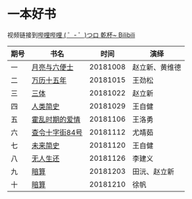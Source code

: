 # 一本好书

视频链接到[哔哩哔哩 ( ゜- ゜)つロ 乾杯~ Bilibili](https://www.bilibili.com/)

| 期号 | 书名                                                        | 时间     | 演绎           |
| ---- | ----------------------------------------------------------- | -------- | -------------- |
| 一   | [月亮与六便士](https://www.bilibili.com/video/av34100575)   | 20181008 | 赵立新、黄维德 |
| 二   | [万历十五年](https://www.bilibili.com/video/av34396544)     | 20181015 | 王劲松         |
| 三   | [三体](https://www.bilibili.com/video/av34634587)           | 20181022 | 赵立新         |
| 四   | [人类简史](https://www.bilibili.com/video/av36705914)       | 20181029 | 王自健         |
| 五   | [霍乱时期的爱情](https://www.bilibili.com/video/av36731694) | 20181106 | 王洛勇         |
| 六   | [查令十字街84号](https://www.bilibili.com/video/av36732925) | 20181112 | 尤靖茹         |
| 七   | [未来简史](https://www.bilibili.com/video/av36735022)       | 20181120 | 王自健         |
| 八   | [无人生还](https://www.bilibili.com/video/av36957490)       | 20181126 | 李建义         |
| 九   | [暗算](https://www.bilibili.com/video/av37421460)           | 20181203 | 田沅、赵立新   |
| 十   | [暗算](https://www.bilibili.com/video/av38004457)           | 20181210 | 徐帆   |

